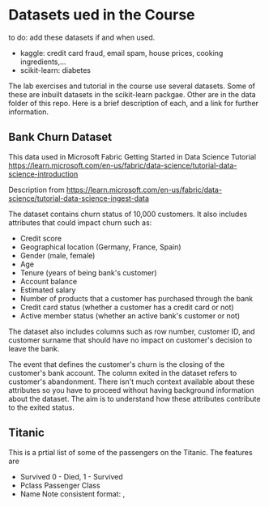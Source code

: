 # Datasets ued in the Course

to do: add these datasets if and when used.  
* kaggle: credit card fraud, email spam, house prices, cooking ingredients,...
* scikit-learn: diabetes

The lab exercises and tutorial in the course use several datasets. Some of these are inbuilt datasets in the scikit-learn packgae.  Other are in the data folder of this repo.  Here is a brief description of each, and a link for further information.

## Bank Churn Dataset

This data used in Microsoft Fabric Getting Started in Data Science Tutorial
https://learn.microsoft.com/en-us/fabric/data-science/tutorial-data-science-introduction

Description from https://learn.microsoft.com/en-us/fabric/data-science/tutorial-data-science-ingest-data

The dataset contains churn status of 10,000 customers. It also includes attributes that could impact churn such as:

* Credit score
* Geographical location (Germany, France, Spain)
* Gender (male, female)
* Age
* Tenure (years of being bank's customer)
* Account balance
* Estimated salary
* Number of products that a customer has purchased through the bank
* Credit card status (whether a customer has a credit card or not)
* Active member status (whether an active bank's customer or not)

The dataset also includes columns such as row number, customer ID, and customer surname that should have no impact on customer's decision to leave the bank.

The event that defines the customer's churn is the closing of the customer's bank account. The column exited in the dataset refers to customer's abandonment. There isn't much context available about these attributes so you have to proceed without having background information about the dataset. The aim is to understand how these attributes contribute to the exited status.

## Titanic

This is a prtial list of some of the passengers on the Titanic.  The features are
* Survived 0 - Died, 1 - Survived
* Pclass Passenger Class
 * Name   Note consistent format: <Last name>, <Title>. <First name> (with extra rules for married women) 
* Sex 
* Age 
* SibSp Number of siblings (brothers/sisters)  and spouses in the party travelling with the passenger (excluding the passenger)
* Parch Number of parents and children in the party travelling with the passenger (excluding the passenger)
* Fare In GBP (1912 value)
* Embarked Point of embarkation: S - Southampton, Q - Queenstown, C - Cherbourg


## scikit-learn datasets

The inbuilt scikit-learn datasets used in teh course are:
* diabetes
* ...
